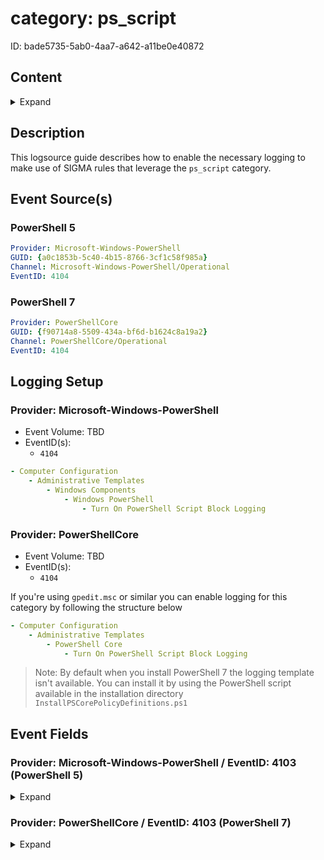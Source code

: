 # category: ps_script

ID: bade5735-5ab0-4aa7-a642-a11be0e40872

## Content

<details>
    <summary>Expand</summary>

- [category: ps\_script](#category-ps_script)
  - [Content](#content)
  - [Description](#description)
  - [Event Source(s)](#event-sources)
    - [PowerShell 5](#powershell-5)
    - [PowerShell 7](#powershell-7)
  - [Logging Setup](#logging-setup)
    - [Provider: Microsoft-Windows-PowerShell](#provider-microsoft-windows-powershell)
    - [Provider: PowerShellCore](#provider-powershellcore)
  - [Event Fields](#event-fields)
    - [Provider: Microsoft-Windows-PowerShell / EventID: 4103 (PowerShell 5)](#provider-microsoft-windows-powershell--eventid-4103-powershell-5)
    - [Provider: PowerShellCore / EventID: 4103 (PowerShell 7)](#provider-powershellcore--eventid-4103-powershell-7)

</details>

## Description

This logsource guide describes how to enable the necessary logging to make use of SIGMA rules that leverage the `ps_script` category.

## Event Source(s)

### PowerShell 5

```yml
Provider: Microsoft-Windows-PowerShell
GUID: {a0c1853b-5c40-4b15-8766-3cf1c58f985a}
Channel: Microsoft-Windows-PowerShell/Operational
EventID: 4104
```

### PowerShell 7

```yml
Provider: PowerShellCore
GUID: {f90714a8-5509-434a-bf6d-b1624c8a19a2}
Channel: PowerShellCore/Operational
EventID: 4104
```

## Logging Setup

### Provider: Microsoft-Windows-PowerShell

- Event Volume: TBD
- EventID(s):
  - `4104`

```yml
- Computer Configuration
    - Administrative Templates
        - Windows Components
            - Windows PowerShell
                - Turn On PowerShell Script Block Logging
```

### Provider: PowerShellCore

- Event Volume: TBD
- EventID(s):
  - `4104`

If you're using `gpedit.msc` or similar you can enable logging for this category by following the structure below

```yml
- Computer Configuration
    - Administrative Templates
        - PowerShell Core
            - Turn On PowerShell Script Block Logging
```

> Note: By default when you install PowerShell 7 the logging template isn't available. You can install it by using the PowerShell script available in the installation directory `InstallPSCorePolicyDefinitions.ps1`

## Event Fields

### Provider: Microsoft-Windows-PowerShell / EventID: 4103 (PowerShell 5)

<details>
    <summary>Expand</summary>

```yml
- MessageNumber
- MessageTotal
- ScriptBlockText
- ScriptBlockId
- Path
```

</details>

### Provider: PowerShellCore / EventID: 4103 (PowerShell 7)

<details>
    <summary>Expand</summary>

```yml
- MessageNumber
- MessageTotal
- ScriptBlockText
- ScriptBlockId
- Path
```
</details>
